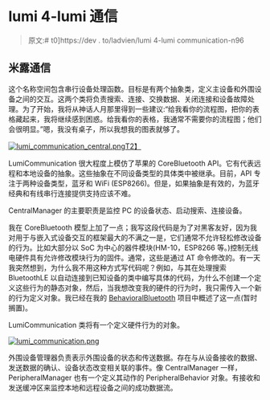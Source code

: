 # lumi 4-lumi 通信

> 原文:# t0]https://dev . to/ladvien/lumi 4-lumi communication-n96

## [](#lumi-communication)米露通信

这个名称空间包含串行设备处理函数。目标是有两个抽象类，定义主设备和外围设备之间的交互。这两个类将负责搜索、连接、交换数据、关闭连接和设备故障处理。为了开始，我将从神话人月那里得到一些建议:“给我看你的流程图，把你的表格藏起来，我将继续感到困惑。给我看你的表格，我通常不需要你的流程图；他们会很明显。”嗯，我没有桌子，所以我想我的图表就够了。

[![lumi_communication_central.png](../Images/df4d99f0e7d78a04ac86e689fa10f610.png)T2】](https://res.cloudinary.com/practicaldev/image/fetch/s--5HIJwZmF--/c_limit%2Cf_auto%2Cfl_progressive%2Cq_auto%2Cw_880/https://ladvien.com/images/lumi_communication_central.png)

LumiCommunication 很大程度上模仿了苹果的 CoreBluetooth API。它有代表远程和本地设备的抽象。这些抽象在不同设备类型的具体类中被继承。目前，API 专注于两种设备类型，蓝牙和 WiFi (ESP8266)。但是，如果抽象是有效的，为蓝牙经典和有线串行连接提供支持应该不难。

CentralManager 的主要职责是监控 PC 的设备状态、启动搜索、连接设备。

我在 CoreBluetooth 模型上加了一点；我写这段代码是为了对黑客友好，因为我对用于与嵌入式设备交互的框架最大的不满之一是，它们通常不允许轻松修改设备的行为。比如大部分以 SoC 为中心的器件模块(HM-10，ESP8266 等。)控制无线电硬件具有允许修改模块行为的固件。通常，这些是通过 AT 命令修改的。有一天我突然想到，为什么我不用这种方式写代码呢？例如，与其在处理搜索 BluetoothLE 以自动连接到已知设备的类中编写具体的代码，为什么不创建一个定义这些行为的静态对象，然后，当我想改变我的硬件的行为时，我只需传入一个新的行为定义对象。我已经在我的 [BehavioralBluetooth](https://github.com/Ladvien/behavioralBluetooth) 项目中概述了这一点(暂时搁置)。

LumiCommunication 类将有一个定义硬件行为的对象。

[![lumi_communication.png](../Images/a1650c11b41952154b7cab9b50477645.png)](https://res.cloudinary.com/practicaldev/image/fetch/s--EWbuYOXY--/c_limit%2Cf_auto%2Cfl_progressive%2Cq_auto%2Cw_880/https://ladvien.com/images/lumi_communication.png) 

外围设备管理器负责表示外围设备的状态和传送数据。存在与从设备接收的数据、发送数据的确认、设备状态改变相关联的事件。像 CentralManager 一样，PeripheralManager 也有一个定义其动作的 PeripheralBehavior 对象。有接收和发送缓冲区来监控本地和远程设备之间的成功数据流。